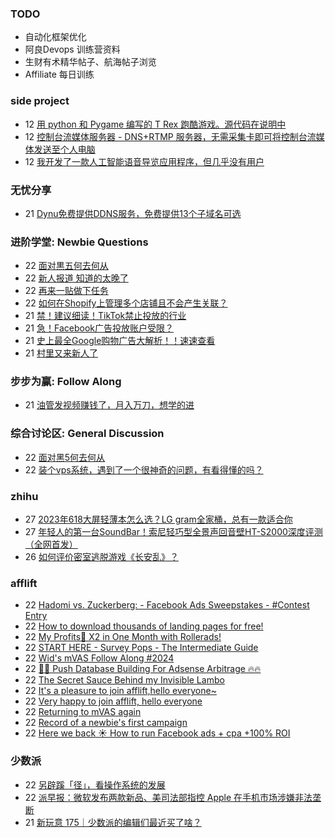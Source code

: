 ### TODO
-  自动化框架优化
-  阿良Devops 训练营资料
-  生财有术精华帖子、航海帖子浏览
-  Affiliate 每日训练

### side project
<!-- sideproject:START -->
-  12 [用 python 和 Pygame 编写的 T Rex 跑酷游戏。源代码在说明中](https://www.youtube.com/watch?v=pZySIXSelCA)
-  12 [控制台流媒体服务器 - DNS+RTMP 服务器，无需采集卡即可将控制台流媒体发送至个人电脑](https://github.com/Aioros/console-streaming-server)
-  12 [我开发了一款人工智能语音导览应用程序，但几乎没有用户](https://www.reddit.com/r/SideProject/comments/18gpp0e/ive_built_an_ai_audio_tour_app_but_have_almost_no/)<!-- sideproject:END -->


### 无忧分享
<!-- ruyo:START -->
-  21 [Dynu免费提供DDNS服务，免费提供13个子域名可选](https://51.ruyo.net/18625.html)<!-- ruyo:END -->

### 进阶学堂: Newbie Questions
<!-- advertcn1:START -->
-  22 [面对黒五何去何从](https://www.advertcn.com/thread-114417-1-1.html)
-  22 [新人报道 知道的太晚了](https://www.advertcn.com/thread-114413-1-1.html)
-  22 [再来一贴做下任务](https://www.advertcn.com/thread-114412-1-1.html)
-  22 [如何在Shopify上管理多个店铺且不会产生关联？](https://www.advertcn.com/thread-114410-1-1.html)
-  21 [禁！建议细读！TikTok禁止投放的行业](https://www.advertcn.com/thread-114406-1-1.html)
-  21 [急！Facebook广告投放账户受限？](https://www.advertcn.com/thread-114405-1-1.html)
-  21 [史上最全Google购物广告大解析！！速速查看](https://www.advertcn.com/thread-114404-1-1.html)
-  21 [村里又来新人了](https://www.advertcn.com/thread-114402-1-1.html)<!-- advertcn1:END -->

### 步步为赢: Follow Along
<!-- advertcn2:START -->
-  21 [油管发视频赚钱了，月入万刀，想学的进](https://www.advertcn.com/thread-114401-1-1.html)<!-- advertcn2:END -->

### 综合讨论区: General Discussion
<!-- advertcn3:START -->
-  22 [面对黑5何去何从](https://www.advertcn.com/thread-114416-1-1.html)
-  22 [装个vps系统，遇到了一个很神奇的问题，有看得懂的吗？](https://www.advertcn.com/thread-114414-1-1.html)<!-- advertcn3:END -->


### zhihu
<!-- zhihu:START -->
-  27 [2023年618大屏轻薄本怎么选？LG gram全家桶，总有一款适合你](http://zhuanlan.zhihu.com/p/632641888?utm_campaign=rss&utm_medium=rss&utm_source=rss&utm_content=title)
-  27 [年轻人的第一台SoundBar！索尼轻巧型全景声回音壁HT-S2000深度评测（全网首发）](http://zhuanlan.zhihu.com/p/630990296?utm_campaign=rss&utm_medium=rss&utm_source=rss&utm_content=title)
-  26 [如何评价密室逃脱游戏《长安乱》？](http://www.zhihu.com/question/563950552/answer/3045961312?utm_campaign=rss&utm_medium=rss&utm_source=rss&utm_content=title)<!-- zhihu:END -->

### afflift
<!-- afflift:START -->
-  22 [Hadomi vs. Zuckerberg: - Facebook Ads Sweepstakes - #Contest Entry](https://afflift.com/f/threads/hadomi-vs-zuckerberg-facebook-ads-sweepstakes-contest-entry.12846/)
-  22 [How to download thousands of landing pages for free!](https://afflift.com/f/threads/how-to-download-thousands-of-landing-pages-for-free.12544/)
-  22 [My Profits🤑 X2 in One Month with Rollerads!](https://afflift.com/f/threads/my-profits%F0%9F%A4%91-x2-in-one-month-with-rollerads.12791/)
-  22 [START HERE - Survey Pops - The Intermediate Guide](https://afflift.com/f/threads/start-here-survey-pops-the-intermediate-guide.7471/)
-  22 [Wid&#39;s mVAS Follow Along #2024](https://afflift.com/f/threads/wids-mvas-follow-along-2024.12822/)
-  22 [🚀🚀 Push Database Building For Adsense Arbitrage 🔥🔥](https://afflift.com/f/threads/%F0%9F%9A%80%F0%9F%9A%80-push-database-building-for-adsense-arbitrage-%F0%9F%94%A5%F0%9F%94%A5.12824/)
-  22 [The Secret Sauce Behind my Invisible Lambo](https://afflift.com/f/threads/the-secret-sauce-behind-my-invisible-lambo.12845/)
-  22 [It&#39;s a pleasure to join afflift,hello everyone~](https://afflift.com/f/threads/its-a-pleasure-to-join-afflift-hello-everyone.12821/)
-  22 [Very happy to join afflift, hello everyone](https://afflift.com/f/threads/very-happy-to-join-afflift-hello-everyone.12825/)
-  22 [Returning to mVAS again](https://afflift.com/f/threads/returning-to-mvas-again.12820/)
-  22 [Record of a newbie&#39;s first campaign](https://afflift.com/f/threads/record-of-a-newbies-first-campaign.12826/)
-  22 [Here we back ☀️ How to run Facebook ads + cpa +100% ROI](https://afflift.com/f/threads/here-we-back-%E2%98%80%EF%B8%8F-how-to-run-facebook-ads-cpa-100-roi.12146/)<!-- afflift:END -->

### 少数派
<!-- sspai:START -->
-  22 [另辟蹊「径」，看操作系统的发展](https://sspai.com/post/86642)
-  22 [派早报：微软发布两款新品、美司法部指控 Apple 在手机市场涉嫌非法垄断](https://sspai.com/post/87446)
-  21 [新玩意 175｜少数派的编辑们最近买了啥？](https://sspai.com/post/87432)<!-- sspai:END -->
